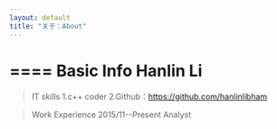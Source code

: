 ```yaml
---
layout: default
title: "关于：About"
---
```

====
Basic Info
Hanlin Li
====

>IT skills
1.c++ coder
2.Github：https://github.com/hanlinlibham

>Work Experience
2015/11--Present
Analyst
